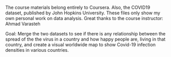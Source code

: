 The course materials belong entirely to Coursera. Also, the COVID19 dataset, published by John Hopkins University. These files only show my own personal work on data analysis.
Great thanks to the course instructor: Ahmad Varasteh

Goal: Merge the two datasets to see if there is any relationship between the spread of the the virus in a country and how happy people are, living in that country, and create a visual worldwide map to show Covid-19 infection densities in various countries.
